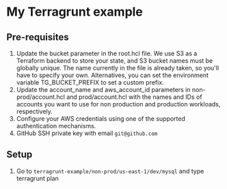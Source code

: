 # My Terragrunt example

## Pre-requisites

1. Update the bucket parameter in the root.hcl file. We use S3 as a Terraform
   backend to store your state, and S3 bucket names must be globally unique. The name currently in the file is already taken, so you'll have to specify your own. Alternatives, you can set the environment variable TG_BUCKET_PREFIX to set a custom prefix.
2. Update the account_name and aws_account_id parameters in non-prod/account.hcl and
   prod/account.hcl with the names and IDs of accounts you want to use for non production and
   production workloads, respectively.
3. Configure your AWS credentials using one of the supported authentication
mechanisms.
4. GitHub SSH private key with email `git@github.com`


## Setup

1. Go to `terragrunt-example/non-prod/us-east-1/dev/mysql` and type terragrunt plan